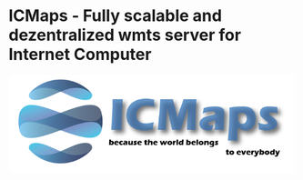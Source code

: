 # ICMaps - Fully scalable and dezentralized wmts server for Internet Computer
![ICMaps Logo](https://github.com/stumpigit/icmaps/blob/main/src/frontend/public/assets/img/logo_icmaps.png?raw=true)

